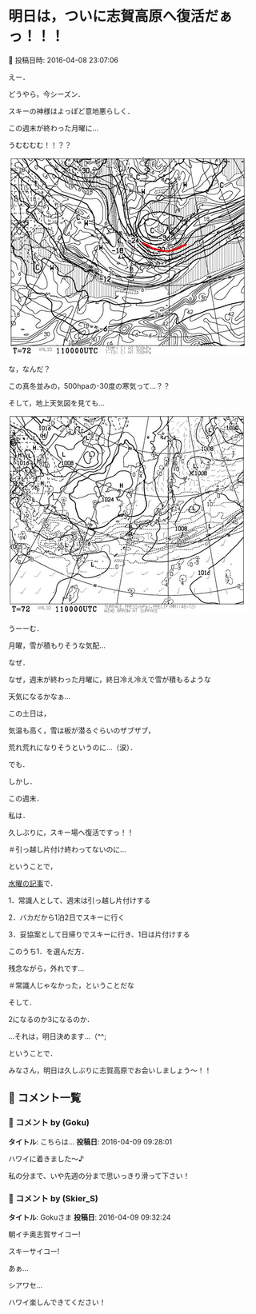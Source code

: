 # 明日は，ついに志賀高原へ復活だぁっ！！！

📅 投稿日時: 2016-04-08 23:07:06

えー．


どうやら，今シーズン．


スキーの神様はよっぽど意地悪らしく．


この週末が終わった月曜に…





うむむむむ！！？？




![c6a9e15c2af97db812efbbd5c59793c7.jpg](images/c6a9e15c2af97db812efbbd5c59793c7.jpg)




な，なんだ？


この真冬並みの，500hpaの-30度の寒気って…？？





そして，地上天気図を見ても…




![8cb63468df37ee85dacbd7261043bded.jpg](images/8cb63468df37ee85dacbd7261043bded.jpg)




うーーむ．


月曜，雪が積もりそうな気配…





なぜ．


なぜ，週末が終わった月曜に，終日冷え冷えで雪が積もるような


天気になるかなぁ…


この土日は，


気温も高く，雪は板が潜るぐらいのザブザブ，


荒れ荒れになりそうというのに…（涙）．





でも．


しかし．


この週末．


私は．


久しぶりに，スキー場へ復活ですっ！！


＃引っ越し片付け終わってないのに…





ということで，


[水曜の記事](ed55b6eb53e5c2ecedb239d5abb4a1234.md)で．





1．常識人として、週末は引っ越し片付けする


2．バカだから1泊2日でスキーに行く


3．妥協案として日帰りでスキーに行き、1日は片付けする





このうち1．を選んだ方．


残念ながら，外れです…


＃常識人じゃなかった，ということだな





そして．


2になるのか3になるのか．


…それは，明日決めます…（^^;





ということで．


みなさん，明日は久しぶりに志賀高原でお会いしましょう～！！

## 💬 コメント一覧

### 💬 コメント by (Goku)
**タイトル**: こちらは…
**投稿日**: 2016-04-09 09:28:01

ハワイに着きました～♪



私の分まで、いや先週の分まで思いっきり滑って下さい！

### 💬 コメント by (Skier_S)
**タイトル**: Gokuさま
**投稿日**: 2016-04-09 09:32:24

朝イチ奥志賀サイコー!

スキーサイコー!

あぁ…

シアワセ…



ハワイ楽しんできてください！


